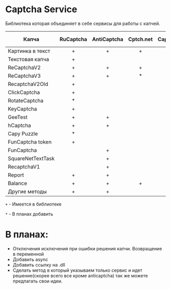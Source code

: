 # Captcha Service
Библиотека которая объединяет в себе сервисы для работы с капчей.

|Капча            | RuCaptcha | AntiCaptcha  | Cptch.net|Captcha.guru|2Captcha | Solvecaptcha.com| Azcaptcha.com | X-captcha.ru| DeCaptcher | DeathByCaptcha |
| ---             | :---:     | :---:        |:---:     |:---:       | :---:   |:---:            |:---:          |:---:        |:---:       |:---:           | 
| Картинка в текст|      +    |      +       |     +    |      +     |         |       *         |               |             |            |                | 
| Текстовая капча |      +    |              |          |            |         |       *         |               |             |            |                | 
| ReCaptchaV2     |      +    |      +       |     +    |      +     |         |       *         |               |             |            |                | 
| ReCaptchaV3     |      +    |      +       |     *    |      *     |         |       *         |               |             |            |                | 
| RecaptchaV2Old  |      +    |              |          |            |         |                 |               |             |            |                | 
| ClickCaptcha    |      +    |              |          |            |         |       *         |               |             |            |                | 
| RotateCaptcha   |      *    |              |          |            |         |       *         |               |             |            |                | 
| KeyCaptcha      |      +    |              |          |            |         |       *         |               |             |            |                | 
| GeeTest         |      +    |      +       |          |            |         |                 |               |             |            |                | 
| hCaptcha        |      +    |      +       |          |      *     |         |                 |               |             |            |                | 
| Capy Puzzle     |      *    |              |          |            |         |                 |               |             |            |                | 
|FunCaptcha token |      +    |              |          |            |         |         *       |               |             |            |                | 
| FunCaptcha      |           |      +       |          |            |         |         *       |               |             |            |                | 
|SquareNetTextTask|           |      +       |          |            |         |                 |               |             |            |                | 
| RecaptchaV1     |           |      +       |          |            |         |         *       |               |             |            |                | 
| Report          |      +    |      +       |          |            |         |                 |               |             |            |                | 
| Balance         |      +    |      +       |     +    |      +     |         |         *       |               |             |            |                | 
| Другие методы   |      +    |      +       |          |            |         |         *       |               |             |            |                |  

`+` - Имеется в библиотеке

`*` - В планах добавить
    
# В планах:
  - Отключения исключения при ошибки решения капчи. Возвращение в переменной
  - Добавить async
  - Добавить ссылку на .dll
  - Сделать метод в который указываем только сервис и идет решение(скорее всего все кроме anticaptcha)
так же можете предлагать свои идеи.
